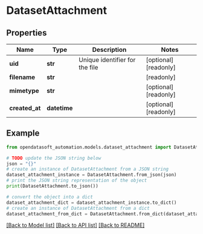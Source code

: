 # DatasetAttachment


## Properties

Name | Type | Description | Notes
------------ | ------------- | ------------- | -------------
**uid** | **str** | Unique identifier for the file | [optional] [readonly] 
**filename** | **str** |  | [readonly] 
**mimetype** | **str** |  | [optional] [readonly] 
**created_at** | **datetime** |  | [optional] [readonly] 

## Example

```python
from opendatasoft_automation.models.dataset_attachment import DatasetAttachment

# TODO update the JSON string below
json = "{}"
# create an instance of DatasetAttachment from a JSON string
dataset_attachment_instance = DatasetAttachment.from_json(json)
# print the JSON string representation of the object
print(DatasetAttachment.to_json())

# convert the object into a dict
dataset_attachment_dict = dataset_attachment_instance.to_dict()
# create an instance of DatasetAttachment from a dict
dataset_attachment_from_dict = DatasetAttachment.from_dict(dataset_attachment_dict)
```
[[Back to Model list]](../README.md#documentation-for-models) [[Back to API list]](../README.md#documentation-for-api-endpoints) [[Back to README]](../README.md)


